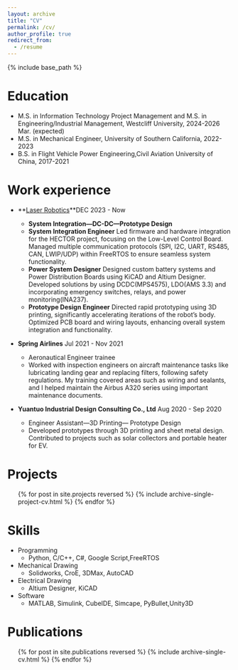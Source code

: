 ```yaml
---
layout: archive
title: "CV"
permalink: /cv/
author_profile: true
redirect_from:
  - /resume
---
```


{% include base_path %}

Education
======
* M.S. in Information Technology Project Management and M.S. in Engineering/Industrial Management, Westcliff University, 2024-2026 Mar. (expected)
* M.S. in Mechanical Engineer, University of Southern California, 2022-2023
* B.S. in Flight Vehicle Power Engineering,Civil Aviation University of China, 2017-2021

Work experience
======
* **[Laser Robotics](https://laser-robotics.com "Laser-robotics")**DEC 2023 - Now
  * **System Integration—DC-DC—Prototype Design**
  * **System Integration Engineer** Led firmware and hardware integration for the HECTOR project, focusing on the Low-Level Control Board. Managed multiple communication protocols (SPI, I2C, UART, RS485, CAN, LWIP/UDP) within FreeRTOS to ensure seamless system functionality.
  * **Power System Designer** Designed custom battery systems and Power Distribution Boards using KiCAD and Altium Designer. Developed solutions by using DCDC(MPS4575), LDO(AMS 3.3) and incorporating emergency switches, relays, and power monitoring(INA237).
  * **Prototype Design Engineer** Directed rapid prototyping using 3D printing, significantly accelerating iterations of
the robot’s body. Optimized PCB board and wiring layouts, enhancing overall system integration and functionality.

* **Spring Airlines** Jul 2021 - Nov 2021
  * Aeronautical Engineer trainee 
  * Worked with inspection engineers on aircraft maintenance tasks like lubricating landing gear and replacing filters,
following safety regulations. My training covered areas such as wiring and sealants, and I helped maintain the Airbus
A320 series using important maintenance documents.

* **Yuantuo Industrial Design Consulting Co., Ltd** Aug 2020 - Sep 2020
  * Engineer Assistant—3D Printing— Prototype Design
  * Developed prototypes through 3D printing and sheet metal design. Contributed to projects such as solar collectors
and portable heater for EV.
  


Projects
======
  <ul>{% for post in site.projects reversed %}
    {% include archive-single-project-cv.html  %}
  {% endfor %}</ul>

Skills
======
* Programming
  *  Python, C/C++, C#,  Google Script,FreeRTOS 
* Mechanical Drawing
  * Solidworks, CroE, 3DMax, AutoCAD
* Electrical Drawing
  * Altium Designer, KiCAD
* Software
  * MATLAB, Simulink, CubeIDE, Simcape, PyBullet,Unity3D

Publications
======
  <ul>{% for post in site.publications reversed %}
    {% include archive-single-cv.html %}
  {% endfor %}</ul>
  

  
<!-- Teaching
======
  <ul>{% for post in site.teaching reversed %}
    {% include archive-single-cv.html %}
  {% endfor %}</ul>
  
Service and leadership
======
* Currently signed in to 43 different slack teams -->

